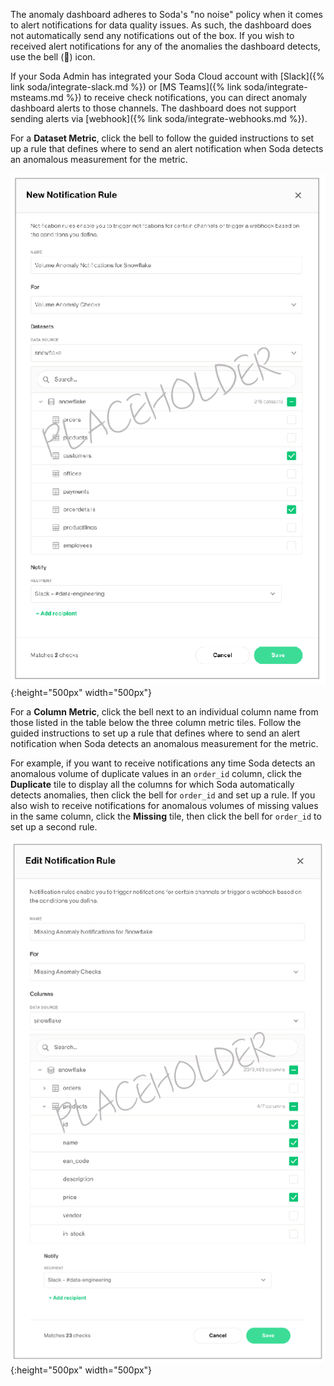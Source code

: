 The anomaly dashboard adheres to Soda's "no noise" policy when it comes to alert notifications for data quality issues. As such, the dashboard does not automatically send any notifications out of the box. If you wish to received alert notifications for any of the anomalies the dashboard detects, use the bell (🔔) icon. 

If your Soda Admin has integrated your Soda Cloud account with [Slack]({% link soda/integrate-slack.md %}) or [MS Teams]({% link soda/integrate-msteams.md %}) to receive check notifications, you can direct anomaly dashboard alerts to those channels. The dashboard does not support sending alerts via [webhook]({% link soda/integrate-webhooks.md %}). 

For a **Dataset Metric**, click the bell to follow the guided instructions to set up a rule that defines where to send an alert notification when Soda detects an anomalous measurement for the metric. 

![dataset-notifs](/assets/images/dataset-notifs.png){:height="500px" width="500px"}

For a **Column Metric**, click the bell next to an individual column name from those listed in the table below the three column metric tiles. Follow the guided instructions to set up a rule that defines where to send an alert notification when Soda detects an anomalous measurement for the metric. 

For example, if you want to receive notifications any time Soda detects an anomalous volume of duplicate values in an `order_id` column, click the **Duplicate** tile to display all the columns for which Soda automatically detects anomalies, then click the bell for `order_id` and set up a rule. If you also wish to receive notifications for anomalous volumes of missing values in the same column, click the **Missing** tile, then click the bell for `order_id` to set up a second rule. 

![column-notifs](/assets/images/column-notifs.png){:height="500px" width="500px"}

